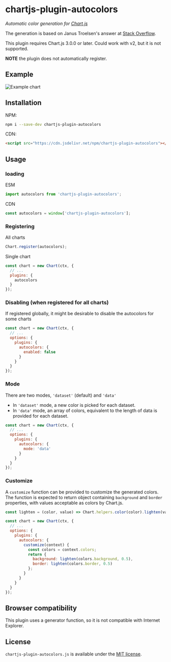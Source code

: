 # chartjs-plugin-autocolors

*Automatic color generation for [Chart.js](https://www.chartjs.org)*

The generation is based on Janus Troelsen's answer at [Stack Overflow](https://stackoverflow.com/a/13781114/10359775).

This plugin requires Chart.js 3.0.0 or later. Could work with v2, but it is not supported.

**NOTE** the plugin does not automatically register.

## Example

![Example chart](https://github.com/kurkle/chartjs-plugin-autocolors/raw/master/sample.png "Example chart")

## Installation

NPM:

```bash
npm i --save-dev chartjs-plugin-autocolors
```

CDN:

```html
<script src="https://cdn.jsdelivr.net/npm/chartjs-plugin-autocolors"></script>
```

## Usage

### loading

ESM

```js
import autocolors from 'chartjs-plugin-autocolors';
```

CDN

```js
const autocolors = window['chartjs-plugin-autocolors'];
```

### Registering

All charts

```js
Chart.register(autocolors);
```

Single chart

```js
const chart = new Chart(ctx, {
  // ...
  plugins: {
    autocolors
  }
});
```

### Disabling (when registered for all charts)

If registered globally, it might be desirable to disable the autocolors for some charts

```js
const chart = new Chart(ctx, {
  // ...
  options: {
    plugins: {
      autocolors: {
        enabled: false
      }
    }
  }
});
```

### Mode

There are two modes, `'dataset'` (default) and `'data'`

- In `'dataset'` mode, a new color is picked for each dataset.
- In `'data'` mode, an array of colors, equivalent to the length of data is provided for each dataset.

```js
const chart = new Chart(ctx, {
  // ...
  options: {
    plugins: {
      autocolors: {
        mode: 'data'
      }
    }
  }
});
```

### Customize

A `customize` function can be provided to customize the generated colors.
The function is expected to return object containing `background` and `border` properties,
with values acceptable as colors by Chart.js.

```js
const lighten = (color, value) => Chart.helpers.color(color).lighten(value).rgbString();

const chart = new Chart(ctx, {
  // ...
  options: {
    plugins: {
      autocolors: {
        customize(context) {
          const colors = context.colors;
          return {
            background: lighten(colors.background, 0.5),
            border: lighten(colors.border, 0.5)
          };
        }
      }
    }
  }
});
```

## Browser compatibility

This plugin uses a generator function, so it is not compatible with Internet Explorer.

## License

`chartjs-plugin-autocolors.js` is available under the [MIT license](https://github.com/kurkle/chartjs-plugin-autocolors/blob/master/LICENSE).
